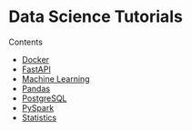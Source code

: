 # Data Science Tutorials

Contents
- [Docker](https://github.com/balapriyac/data-science-tutorials/tree/main/docker)
- [FastAPI](https://github.com/balapriyac/data-science-tutorials/tree/main/fastapi)
- [Machine Learning](https://github.com/balapriyac/data-science-tutorials/tree/main/machine-learning)
- [Pandas](https://github.com/balapriyac/data-science-tutorials/tree/main/pandas)
- [PostgreSQL]()
- [PySpark]()
- [Statistics](https://github.com/balapriyac/data-science-tutorials/tree/main/statistics)
